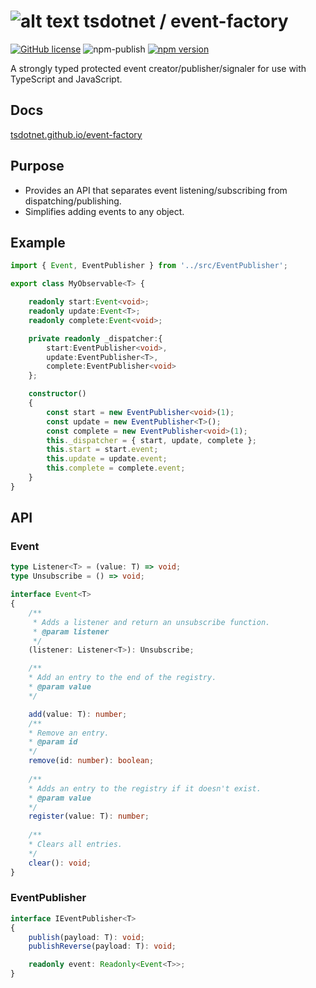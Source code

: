 # ![alt text](https://avatars1.githubusercontent.com/u/64487547?s=30 "tsdotnet") tsdotnet / event-factory

[![GitHub license](https://img.shields.io/badge/license-MIT-blue.svg?style=flat-square)](https://github.com/tsdotnet/event-factory/blob/master/LICENSE)
![npm-publish](https://github.com/tsdotnet/event-factory/workflows/npm-publish/badge.svg)
[![npm version](https://img.shields.io/npm/v/@tsdotnet/event-factory.svg?style=flat-square)](https://www.npmjs.com/package/@tsdotnet/event-factory)

A strongly typed protected event creator/publisher/signaler for use with TypeScript and JavaScript.

## Docs

[tsdotnet.github.io/event-factory](https://tsdotnet.github.io/event-factory/)

## Purpose
* Provides an API that separates event listening/subscribing from dispatching/publishing.
* Simplifies adding events to any object.

## Example
```ts
import { Event, EventPublisher } from '../src/EventPublisher';

export class MyObservable<T> {

	readonly start:Event<void>;
	readonly update:Event<T>;
	readonly complete:Event<void>;

	private readonly _dispatcher:{
		start:EventPublisher<void>,
		update:EventPublisher<T>,
		complete:EventPublisher<void>
	};

	constructor()
	{
		const start = new EventPublisher<void>(1);
		const update = new EventPublisher<T>();
		const complete = new EventPublisher<void>(1);
		this._dispatcher = { start, update, complete };
		this.start = start.event;
		this.update = update.event;
		this.complete = complete.event;
	}
}
```

## API

### Event
```ts
type Listener<T> = (value: T) => void;
type Unsubscribe = () => void;

interface Event<T>
{
	/**
	 * Adds a listener and return an unsubscribe function.
	 * @param listener
	 */
	(listener: Listener<T>): Unsubscribe;

	/**
	* Add an entry to the end of the registry.
	* @param value
	*/

	add(value: T): number;
	/**
	* Remove an entry.
	* @param id
	*/
	remove(id: number): boolean;
	
	/**
	* Adds an entry to the registry if it doesn't exist.
	* @param value
	*/
	register(value: T): number;
	
	/**
	* Clears all entries.
	*/
	clear(): void;
}
```

### EventPublisher
```ts
interface IEventPublisher<T>
{
	publish(payload: T): void;
	publishReverse(payload: T): void;

	readonly event: Readonly<Event<T>>;
}
```
